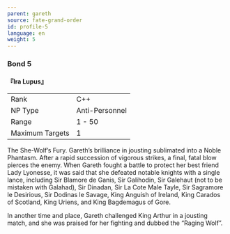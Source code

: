```yaml
---
parent: gareth
source: fate-grand-order
id: profile-5
language: en
weight: 5
---
```


### Bond 5

#### 『Ira Lupus』

<table>
  <tr><td>Rank</td><td>C++</td></tr>
  <tr><td>NP Type</td><td>Anti-Personnel</td></tr>
  <tr><td>Range</td><td>1 - 50</td></tr>
  <tr><td>Maximum Targets</td><td>1</td></tr>
</table>

The She-Wolf’s Fury.
Gareth’s brilliance in jousting sublimated into a Noble Phantasm.
After a rapid succession of vigorous strikes, a final, fatal blow pierces the enemy.
When Gareth fought a battle to protect her best friend Lady Lyonesse, it was said that she defeated notable knights with a single lance, including Sir Blamore de Ganis, Sir Galihodin, Sir Galehaut (not to be mistaken with Galahad), Sir Dinadan, Sir La Cote Male Tayle, Sir Sagramore le Desirious, Sir Dodinas le Savage, King Anguish of Ireland, King Carados of Scotland, King Uriens, and King Bagdemagus of Gore.

In another time and place, Gareth challenged King Arthur in a jousting match, and she was praised for her fighting and dubbed the “Raging Wolf”.
